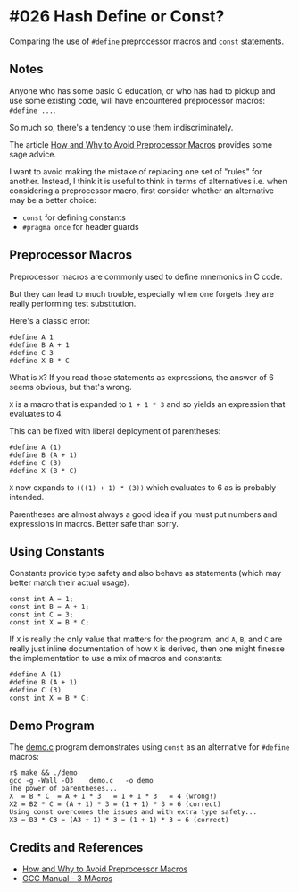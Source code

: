 # #026 Hash Define or Const?

Comparing the use of `#define` preprocessor macros and `const` statements.


## Notes

Anyone who has some basic C education, or who has had to pickup and use some existing code, will have encountered preprocessor macros: `#define ...`.

So much so, there's a tendency to use them indiscriminately.

The article [How and Why to Avoid Preprocessor Macros](https://luckyresistor.me/knowledge/avoid-preprocessor-macros/) provides some sage advice.

I want to avoid making the mistake of replacing one set of "rules" for another. Instead, I think it is useful to think in terms of alternatives
i.e. when considering a preprocessor macro, first consider whether an alternative may be a better choice:

* `const` for defining constants
* `#pragma once` for header guards


## Preprocessor Macros

Preprocessor macros are commonly used to define mnemonics in C code.

But they can lead to much trouble, especially when one forgets they are really performing test substitution.

Here's a classic error:

```
#define A 1
#define B A + 1
#define C 3
#define X B * C
```

What is `X`? If you read those statements as expressions, the answer of 6 seems obvious, but that's wrong.

`X` is a macro that is expanded to `1 + 1 * 3` and so yields an expression that evaluates to 4.

This can be fixed with liberal deployment of parentheses:
```
#define A (1)
#define B (A + 1)
#define C (3)
#define X (B * C)
```

`X` now expands to `(((1) + 1) * (3))` which evaluates to 6 as is probably intended.

Parentheses are almost always a good idea if you must put numbers and expressions in macros. Better safe than sorry.

## Using Constants

Constants provide type safety and also behave as statements (which may better match their actual usage).

```
const int A = 1;
const int B = A + 1;
const int C = 3;
const int X = B * C;
```

If `X` is really the only value that matters for the program, and `A`, `B`, and `C` are really just inline documentation of how `X` is derived,
then one might finesse the implementation to use a mix of macros and constants:


```
#define A (1)
#define B (A + 1)
#define C (3)
const int X = B * C;
```

## Demo Program

The [demo.c](./demo.c) program demonstrates using `const` as an alternative for `#define` macros:

```
r$ make && ./demo
gcc -g -Wall -O3    demo.c   -o demo
The power of parentheses...
X  = B * C  = A + 1 * 3   = 1 + 1 * 3   = 4 (wrong!)
X2 = B2 * C = (A + 1) * 3 = (1 + 1) * 3 = 6 (correct)
Using const overcomes the issues and with extra type safety...
X3 = B3 * C3 = (A3 + 1) * 3 = (1 + 1) * 3 = 6 (correct)
```

## Credits and References
* [How and Why to Avoid Preprocessor Macros](https://luckyresistor.me/knowledge/avoid-preprocessor-macros/)
* [GCC Manual - 3 MAcros](https://gcc.gnu.org/onlinedocs/cpp/Macros.html)
